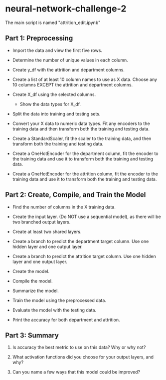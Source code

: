 # neural-network-challenge-2

The main script is named "attrition_edit.ipynb"

## Part 1: Preprocessing
* Import the data and view the first five rows.

* Determine the number of unique values in each column.

* Create y_df with the attrition and department columns.

* Create a list of at least 10 column names to use as X data. Choose any 10 columns EXCEPT the attrition and department columns.

* Create X_df using the selected columns.
  * Show the data types for X_df.

* Split the data into training and testing sets.

* Convert your X data to numeric data types. Fit any encoders to the training data and then transform both the training and testing data.

* Create a StandardScaler, fit the scaler to the training data, and then transform both the training and testing data.

* Create a OneHotEncoder for the department column, fit the encoder to the training data and use it to transform both the training and testing data.

* Create a OneHotEncoder for the attrition column, fit the encoder to the training data and use it to transform both the training and testing data.

## Part 2: Create, Compile, and Train the Model
* Find the number of columns in the X training data.

* Create the input layer. (Do NOT use a sequential model), as there will be two branched output layers.

* Create at least two shared layers.

* Create a branch to predict the department target column. Use one hidden layer and one output layer.

* Create a branch to predict the attrition target column. Use one hidden layer and one output layer.

* Create the model.

* Compile the model.

* Summarize the model.

* Train the model using the preprocessed data.

* Evaluate the model with the testing data.

* Print the accuracy for both department and attrition.

## Part 3: Summary

1. Is accuracy the best metric to use on this data? Why or why not?

2. What activation functions did you choose for your output layers, and why?

3. Can you name a few ways that this model could be improved?
